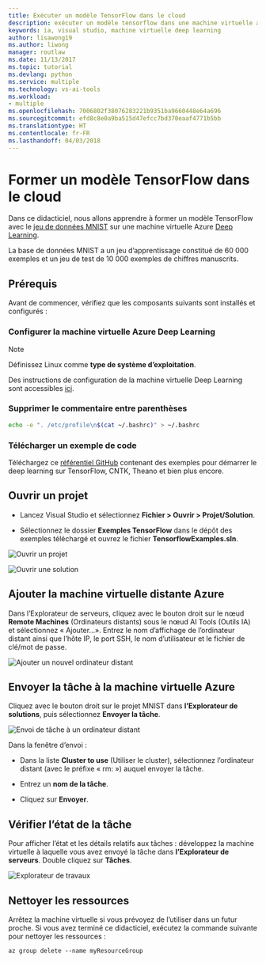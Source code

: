 ```yaml
---
title: Exécuter un modèle TensorFlow dans le cloud
description: exécuter un modèle tensorflow dans une machine virtuelle azure deep learning
keywords: ia, visual studio, machine virtuelle deep learning
author: lisawong19
ms.author: liwong
manager: routlaw
ms.date: 11/13/2017
ms.topic: tutorial
ms.devlang: python
ms.service: multiple
ms.technology: vs-ai-tools
ms.workload:
- multiple
ms.openlocfilehash: 7006802f38076283221b9351ba9660448e64a696
ms.sourcegitcommit: efd8c8e0a9ba515d47efcc7bd370eaaf4771b5bb
ms.translationtype: HT
ms.contentlocale: fr-FR
ms.lasthandoff: 04/03/2018
---
```

# <a name="train-a-tensorflow-model-in-the-cloud"></a>Former un modèle TensorFlow dans le cloud

Dans ce didacticiel, nous allons apprendre à former un modèle TensorFlow avec le [jeu de données MNIST](http://yann.lecun.com/exdb/mnist/) sur une machine virtuelle Azure [Deep Learning](https://docs.microsoft.com/azure/machine-learning/data-science-virtual-machine/deep-learning-dsvm-overview).

La base de données MNIST a un jeu d’apprentissage constitué de 60 000 exemples et un jeu de test de 10 000 exemples de chiffres manuscrits.

## <a name="prerequisites"></a>Prérequis
Avant de commencer, vérifiez que les composants suivants sont installés et configurés :

### <a name="setup-azure-deep-learning-virtual-machine"></a>Configurer la machine virtuelle Azure Deep Learning

> [!NOTE]
> Définissez Linux comme **type de système d’exploitation**.

Des instructions de configuration de la machine virtuelle Deep Learning sont accessibles [ici](https://docs.microsoft.com/azure/machine-learning/data-science-virtual-machine/provision-deep-learning-dsvm).

### <a name="remove-comment-in-parens"></a>Supprimer le commentaire entre parenthèses

```bash
echo -e ". /etc/profile\n$(cat ~/.bashrc)" > ~/.bashrc
```

### <a name="download-sample-code"></a>Télécharger un exemple de code

Téléchargez ce [référentiel GitHub](https://github.com/Microsoft/samples-for-ai) contenant des exemples pour démarrer le deep learning sur TensorFlow, CNTK, Theano et bien plus encore.

## <a name="open-project"></a>Ouvrir un projet

- Lancez Visual Studio et sélectionnez **Fichier > Ouvrir > Projet/Solution**.

- Sélectionnez le dossier **Exemples TensorFlow** dans le dépôt des exemples téléchargé et ouvrez le fichier **TensorflowExamples.sln**.

![Ouvrir un projet](media\tensorflow-local\open-project.png)

![Ouvrir une solution](media\tensorflow-local\open-solution.png)

## <a name="add-azure-remote-vm"></a>Ajouter la machine virtuelle distante Azure

Dans l’Explorateur de serveurs, cliquez avec le bouton droit sur le nœud **Remote Machines** (Ordinateurs distants) sous le nœud AI Tools (Outils IA) et sélectionnez « Ajouter...». Entrez le nom d’affichage de l’ordinateur distant ainsi que l’hôte IP, le port SSH, le nom d’utilisateur et le fichier de clé/mot de passe.

![Ajouter un nouvel ordinateur distant](media\tensorflow-vm\add-remote-vm.png)

## <a name="submit-job-to-azure-vm"></a>Envoyer la tâche à la machine virtuelle Azure
Cliquez avec le bouton droit sur le projet MNIST dans **l’Explorateur de solutions**, puis sélectionnez **Envoyer la tâche**.

![Envoi de tâche à un ordinateur distant](media\tensorflow-vm\job-submission.png)

Dans la fenêtre d’envoi :

- Dans la liste **Cluster to use** (Utiliser le cluster), sélectionnez l’ordinateur distant (avec le préfixe « rm: ») auquel envoyer la tâche.

- Entrez un **nom de la tâche**.

- Cliquez sur **Envoyer**.

## <a name="check-status-of-job"></a>Vérifier l’état de la tâche
Pour afficher l’état et les détails relatifs aux tâches : développez la machine virtuelle à laquelle vous avez envoyé la tâche dans **l’Explorateur de serveurs**. Double cliquez sur **Tâches**.

![Explorateur de travaux](media\tensorflow-vm\job-browser.png)

## <a name="clean-up-resources"></a>Nettoyer les ressources

Arrêtez la machine virtuelle si vous prévoyez de l’utiliser dans un futur proche. Si vous avez terminé ce didacticiel, exécutez la commande suivante pour nettoyer les ressources :

```azurecli-interactive
az group delete --name myResourceGroup
```

